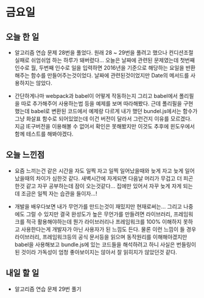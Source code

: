 # 금요일

## 오늘 한 일
- 알고리즘 연습 문제 28번을 풀었다. 원래 28 ~ 29번을 풀려고 했으나 컨디션조절 실패로 쉬엄쉬엄 하는 하루가 돼버렸다... 오늘은 날짜에 관련된 문제였는데 첫번째 인수로 월, 두번째 인수로 일을 입력하면 2016년을 기준으로 해당하는 요일을 반환해주는 함수를 만들어주는것이었다. 날짜에 관련된것이었지만 Date의 메서드를 사용하지는 않았다.

- 간단하게나마 webpack과 babel이 어떻게 작동하는지 그리고 babel에서 폴리필을 따로 추가해주어 사용하는법 등을 예제를 보며 따라해봤다. 근데 폴리필을 구현했는데 babel로 변환된 코드에서 예제랑 다르게 내가 했던 bundel.js에서는 함수가 그냥 화살표 함수로 되어있었는데 이건 버전이 달라서 그런건지 이유를 모르겠다. 지금 IE구버전을 이용해볼 수 없어서 확인은 못해봤지만 이것도 추후에 윈도우에서 함께 테스트를 해봐야겠다.

## 오늘 느낀점
- 요즘 느끼는건 같은 시간을 자도 일찍 자고 일찍 일어났을때와 늦게 자고 늦게 일어났을때의 차이가 심한것 같다. 새벽시간에 자게되면 다음날 머리가 무겁고 더 피곤한것 같고 자꾸 공부하는데 잠이 오는것같다... 집에만 있어서 자꾸 늦게 자게 되는데 조금은 일찍 자는 습관을 들이자...!

- 개발을 배우다보면 내가 무언가를 만드는것이 재밌지만 현재로써는... 그리고 나중에도 그럴 수 있지만 결국 완성도가 높은 무언가를 만들려면 라이브러리, 프레임워크를 적극 활용해야하는데 뭔가 라이브러리나 프레임워크를 100% 이해하지 못하고 사용한다는게 개발자가 아닌 사용자가 된 느낌도 든다. 물론 이런 느낌이 들 경우 라이브러리, 프레임워크등의 공식 문서등을 읽으며 동작원리를 이해해야겠지만 babel을 사용해보고 bundle.js에 있는 코드들을 해석하려고 하니 사실은 번들링이 된 것이라 가독성이 엄청 좋아보이지는 않아서 잘 읽히지가 않았던것 같다.

## 내일 할 일
- 알고리즘 연습 문제 29번 풀기